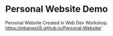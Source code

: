 # Personal Website Demo
Personal Website Created in Web Dev Workshop.
https://mbanes05.github.io/Personal-Website/
